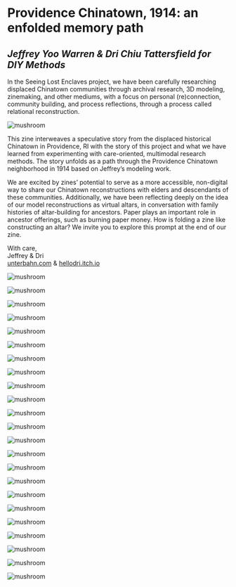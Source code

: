 # Providence Chinatown, 1914: an enfolded memory path

## _Jeffrey Yoo Warren & Dri Chiu Tattersfield for DIY Methods_

In the Seeing Lost Enclaves project, we have been carefully researching displaced Chinatown communities through archival research, 3D modeling, zinemaking, and other mediums, with a focus on personal (re)connection, community building, and process reflections, through a process called relational reconstruction.

![mushroom](images/1.jpg)

This zine interweaves a speculative story from the displaced historical Chinatown in Providence, RI with the story of this project and what we have learned from experimenting with care-oriented, multimodal research methods. The story unfolds as a path through the Providence Chinatown neighborhood in 1914 based on Jeffrey’s modeling work. 

We are excited by zines’ potential to serve as a more accessible, non-digital way to share our Chinatown reconstructions with elders and descendants of these communities. Additionally, we have been reflecting deeply on the idea of our model reconstructions as virtual altars, in conversation with family histories of altar-building for ancestors. Paper plays an important role in ancestor offerings, such as burning paper money. How is folding a zine like constructing an altar? We invite you to explore this prompt at the end of our zine. 

With care,
<br />Jeffrey & Dri
<br /><a href="https://unterbahn.com">unterbahn.com</a> &amp; <a href="https://hellodri.itch.io">hellodri.itch.io</a>


![mushroom](images/1.jpg)

![mushroom](images/2.jpg)

![mushroom](images/3.jpg)

![mushroom](images/4.jpg)

![mushroom](images/5.jpg)

![mushroom](images/6.jpg)

![mushroom](images/7.jpg)

![mushroom](images/8.jpg)

![mushroom](images/9.jpg)

![mushroom](images/10.jpg)

![mushroom](images/11.jpg)

![mushroom](images/12.jpg)

![mushroom](images/13.jpg)

![mushroom](images/14.jpg)

![mushroom](images/15.jpg)

![mushroom](images/16.jpg)

![mushroom](images/17.jpg)

![mushroom](images/18.jpg)

![mushroom](images/19.jpg)

![mushroom](images/20.jpg)

![mushroom](images/21.jpg)

![mushroom](images/22.jpg)

![mushroom](images/23.jpg)

<style>
.markdown-css h1 a {
  text-decoration: underline;
}
</style>


